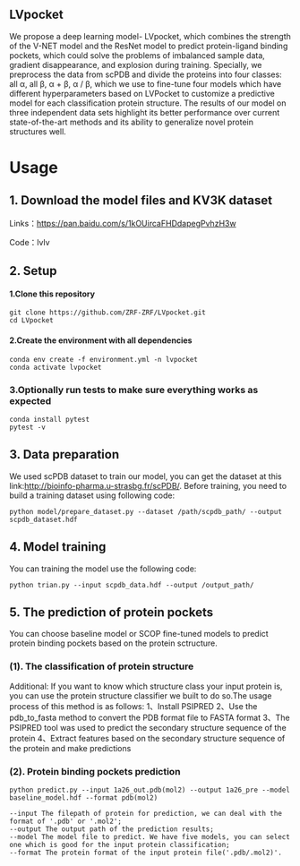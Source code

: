 ## LVpocket
  We propose a deep learning model- LVpocket, which combines the strength of the V-NET model and the ResNet model to predict protein-ligand binding pockets, which could solve the problems of imbalanced sample data, gradient disappearance, and explosion during training. Specially, we preprocess the data from scPDB and divide the proteins into four classes: all α, all β, α + β, α / β, which we use to fine-tune four models which have different hyperparameters based on LVPocket to customize a predictive model for each classification protein structure. The results of our model on three independent data sets highlight its better performance over current state-of-the-art methods and its ability to generalize novel protein structures well.



#  Usage

## 1.  Download the model files and KV3K dataset

   Links：https://pan.baidu.com/s/1kOUircaFHDdapegPvhzH3w 
  
   Code：lvlv

## 2.	 Setup
####  1.Clone this repository
    git clone https://github.com/ZRF-ZRF/LVpocket.git
    cd LVpocket
#### 2.Create the environment with all dependencies
    conda env create -f environment.yml -n lvpocket
    conda activate lvpocket
###  3.Optionally run tests to make sure everything works as expected
    conda install pytest
    pytest -v
## 3.  Data preparation
We used scPDB dataset to train our model, you can get the dataset at this link:http://bioinfo-pharma.u-strasbg.fr/scPDB/. Before training, you need to build a training dataset using following code:

    python model/prepare_dataset.py --dataset /path/scpdb_path/ --output scpdb_dataset.hdf 
## 4.  Model training
You can training the model use the following code:

    python trian.py --input scpdb_data.hdf --output /output_path/

## 5.  The prediction of protein pockets
You can choose baseline model or SCOP fine-tuned models to predict protein binding pockets based on the protein sctructure.

### (1). The classification of protein structure

Additional: If you want to know which structure class your input protein is, you can use the protein structure classifier we built to do so.The usage process of this method is as follows:
 1、Install PSIPRED
 2、Use the pdb_to_fasta method to convert the PDB format file to FASTA format
 3、The PSIPRED tool was used to predict the secondary structure sequence of the protein
 4、Extract features based on the secondary structure sequence of the protein and make predictions

### (2).  Protein binding pockets prediction    

    python predict.py --input 1a26_out.pdb(mol2) --output 1a26_pre --model baseline_model.hdf --format pdb(mol2)
    
    --input The filepath of protein for prediction, we can deal with the format of '.pdb' or '.mol2';
    --output The output path of the prediction results;
    --model The model file to predict. We have five models, you can select one which is good for the input protein classification;
    --format The protein format of the input protein file('.pdb/.mol2)'.
    
    
